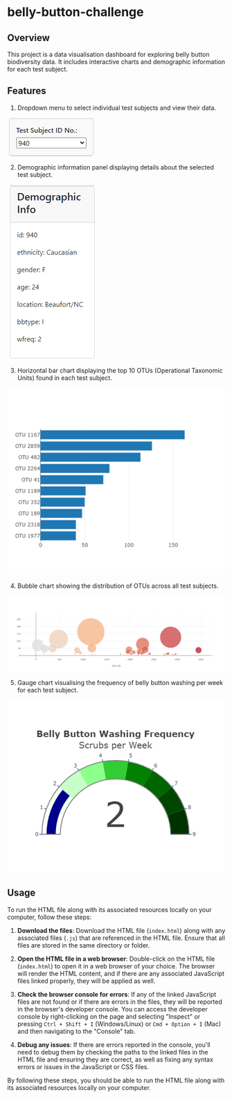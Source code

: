 # belly-button-challenge


## Overview
This project is a data visualisation dashboard for exploring belly button biodiversity data. It includes interactive charts and demographic information for each test subject.


## Features

1. Dropdown menu to select individual test subjects and view their data.

![Dropdown menu](https://github.com/hazelhhwang/belly-button-challenge/blob/main/Images/Dropdown%20menu.png)

2. Demographic information panel displaying details about the selected test subject.

![Demographic Info](https://github.com/hazelhhwang/belly-button-challenge/blob/main/Images/Demographic%20Info.png)

3. Horizontal bar chart displaying the top 10 OTUs (Operational Taxonomic Units) found in each test subject.

![Bar Chart](https://github.com/hazelhhwang/belly-button-challenge/blob/main/Images/Bar%20Chart.png)

4. Bubble chart showing the distribution of OTUs across all test subjects.

![Bubble Chart](https://github.com/hazelhhwang/belly-button-challenge/blob/main/Images/Bubble%20Chart.png)

5. Gauge chart visualising the frequency of belly button washing per week for each test subject.

![Gauge Chart](https://github.com/hazelhhwang/belly-button-challenge/blob/main/Images/Gaurge%20Chart.png)


## Usage

To run the HTML file along with its associated resources locally on your computer, follow these steps:

1. **Download the files**: Download the HTML file (`index.html`) along with any associated files (`.js`) that are referenced in the HTML file. Ensure that all files are stored in the same directory or folder.

2. **Open the HTML file in a web browser**: Double-click on the HTML file (`index.html`) to open it in a web browser of your choice. The browser will render the HTML content, and if there are any associated JavaScript files linked properly, they will be applied as well.

3. **Check the browser console for errors**: If any of the linked JavaScript files are not found or if there are errors in the files, they will be reported in the browser's developer console. You can access the developer console by right-clicking on the page and selecting "Inspect" or pressing `Ctrl + Shift + I` (Windows/Linux) or `Cmd + Option + I` (Mac) and then navigating to the "Console" tab.

4. **Debug any issues**: If there are errors reported in the console, you'll need to debug them by checking the paths to the linked files in the HTML file and ensuring they are correct, as well as fixing any syntax errors or issues in the JavaScript or CSS files.

By following these steps, you should be able to run the HTML file along with its associated resources locally on your computer.




